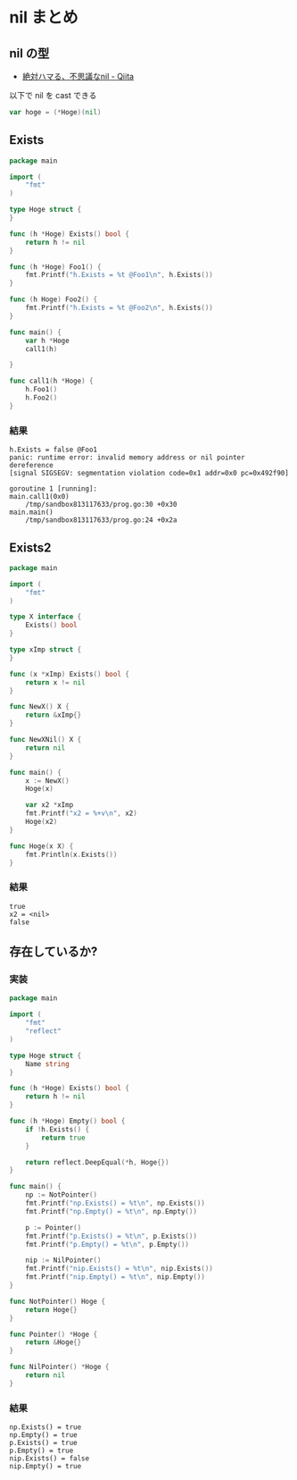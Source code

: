 # nil まとめ

## nil の型

- [絶対ハマる、不思議なnil - Qiita](https://qiita.com/umisama/items/e215d49138e949d7f805#nil%E3%81%AF%E3%82%AD%E3%83%A3%E3%82%B9%E3%83%88%E5%87%BA%E6%9D%A5%E3%82%8B)

以下で nil を cast できる

```go
var hoge = (*Hoge)(nil)
```

## Exists

```go
package main

import (
	"fmt"
)

type Hoge struct {
}

func (h *Hoge) Exists() bool {
	return h != nil
}

func (h *Hoge) Foo1() {
	fmt.Printf("h.Exists = %t @Foo1\n", h.Exists())
}

func (h Hoge) Foo2() {
	fmt.Printf("h.Exists = %t @Foo2\n", h.Exists())
}

func main() {
	var h *Hoge
	call1(h)

}

func call1(h *Hoge) {
	h.Foo1()
	h.Foo2()
}

```

### 結果

```
h.Exists = false @Foo1
panic: runtime error: invalid memory address or nil pointer dereference
[signal SIGSEGV: segmentation violation code=0x1 addr=0x0 pc=0x492f90]

goroutine 1 [running]:
main.call1(0x0)
	/tmp/sandbox813117633/prog.go:30 +0x30
main.main()
	/tmp/sandbox813117633/prog.go:24 +0x2a
```

## Exists2

```go
package main

import (
	"fmt"
)

type X interface {
	Exists() bool
}

type xImp struct {
}

func (x *xImp) Exists() bool {
	return x != nil
}

func NewX() X {
	return &xImp{}
}

func NewXNil() X {
	return nil
}

func main() {
	x := NewX()
	Hoge(x)

	var x2 *xImp
	fmt.Printf("x2 = %+v\n", x2)
	Hoge(x2)
}

func Hoge(x X) {
	fmt.Println(x.Exists())
}

```

### 結果

```
true
x2 = <nil>
false
```

## 存在しているか?

### 実装

```go
package main

import (
	"fmt"
	"reflect"
)

type Hoge struct {
	Name string
}

func (h *Hoge) Exists() bool {
	return h != nil
}

func (h *Hoge) Empty() bool {
	if !h.Exists() {
		return true
	}

	return reflect.DeepEqual(*h, Hoge{})
}

func main() {
	np := NotPointer()
	fmt.Printf("np.Exists() = %t\n", np.Exists())
	fmt.Printf("np.Empty() = %t\n", np.Empty())

	p := Pointer()
	fmt.Printf("p.Exists() = %t\n", p.Exists())
	fmt.Printf("p.Empty() = %t\n", p.Empty())

	nip := NilPointer()
	fmt.Printf("nip.Exists() = %t\n", nip.Exists())
	fmt.Printf("nip.Empty() = %t\n", nip.Empty())
}

func NotPointer() Hoge {
	return Hoge{}
}

func Pointer() *Hoge {
	return &Hoge{}
}

func NilPointer() *Hoge {
	return nil
}

```

### 結果

```
np.Exists() = true
np.Empty() = true
p.Exists() = true
p.Empty() = true
nip.Exists() = false
nip.Empty() = true
```